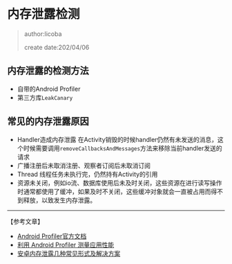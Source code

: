 # 内存泄露检测
> author:licoba
>
>create date:202/04/06

## 内存泄露的检测方法

- 自带的Android Profiler
- 第三方库`LeakCanary`

## 常见的内存泄露原因
- Handler造成内存泄露
在Activity销毁的时候handler仍然有未发送的消息，这个时候需要调用`removeCallbacksAndMessages`方法来移除当前handler发送的请求
- 广播注册后未取消注册、观察者订阅后未取消订阅
- Thread 线程任务未执行完，仍然持有Activity的引用
- 资源未关闭，例如io流、数据库使用后未及时关闭，这些资源在进行读写操作时通常都使用了缓冲，如果及时不关闭，这些缓冲对象就会一直被占用而得不到释放，以致发生内存泄露。

---
【参考文章】

- [Android Profiler官方文档](https://developer.android.com/studio/profile/memory-profiler?hl=zh-cn)
- [利用 Android Profiler 测量应用性能](https://juejin.im/post/5b7cbf6f518825430810bcc6)
- [安卓内存泄露几种常见形式及解决方案](https://blog.csdn.net/jinfulin/article/details/72053920)